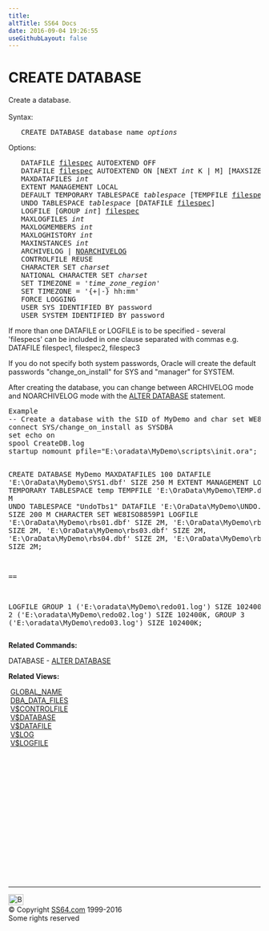 ```yaml
---
title:
altTitle: SS64 Docs
date: 2016-09-04 19:26:55
useGithubLayout: false
---
```

<!-- #BeginLibraryItem "/Library/head_ora.lbi" --><!-- #EndLibraryItem --><h1>CREATE DATABASE</h1> 
<p>Create a database.<br>
  <br>
  Syntax:</p>
<pre>   CREATE DATABASE database_name <i>options</i></pre>
<p>Options:</p>
<pre>   DATAFILE <a href="clause_filespec.html">filespec</a> AUTOEXTEND OFF
   DATAFILE <a href="clause_filespec.html">filespec</a> AUTOEXTEND ON [NEXT <i>int</i> K | M] [MAXSIZE <i>int</i> K | M]
   MAXDATAFILES <i>int</i>
   EXTENT MANAGEMENT LOCAL
   DEFAULT TEMPORARY TABLESPACE <i>tablespace</i> [TEMPFILE <a href="clause_filespec.html">filespec</a>] [EXTENT MANAGEMENT LOCAL] [UNIFORM [SIZE <i>int</i> K | M]]
   UNDO TABLESPACE <i>tablespace</i> [DATAFILE <a href="clause_filespec.html">filespec</a>]
   LOGFILE [GROUP <i>int</i>] <a href="clause_filespec.html">filespec</a>
   MAXLOGFILES <i>int</i>
   MAXLOGMEMBERS <i>int</i>
   MAXLOGHISTORY <i>int</i>
   MAXINSTANCES <i>int</i>
   ARCHIVELOG | <u>NOARCHIVELOG</u>
   CONTROLFILE REUSE
   CHARACTER SET <i>charset</i>
   NATIONAL CHARACTER SET <i>charset</i>
   SET TIMEZONE = '<i>time_zone_region</i>'
   SET TIMEZONE = '{+|-} hh:mm'
   FORCE LOGGING
   USER SYS IDENTIFIED BY password
   USER SYSTEM IDENTIFIED BY password
</pre>
<p>If more than one DATAFILE or LOGFILE is to be specified - several 'filespecs' can be included in one clause separated with commas e.g. DATAFILE filespec1, filespec2, filespec3</p>
<p>If you do not specify both system passwords, Oracle will create the default
  passwords "change_on_install" for SYS and "manager" for SYSTEM.</p>
<p>After creating the database, you can change  between ARCHIVELOG mode and NOARCHIVELOG
mode with the <a href="database_a.html">ALTER DATABASE</a> statement.</p>
<pre>Example
-- Create a database with the SID of MyDemo and char set WE8ISO8859P1
connect SYS/change_on_install as SYSDBA
set echo on
spool CreateDB.log
startup nomount pfile="E:\oradata\MyDemo\scripts\init.ora";

CREATE DATABASE MyDemo
MAXDATAFILES 100
DATAFILE 'E:\OraData\MyDemo\SYS1.dbf' SIZE 250 M
EXTENT MANAGEMENT LOCAL
DEFAULT TEMPORARY TABLESPACE temp TEMPFILE 'E:\OraData\MyDemo\TEMP.dbf' SIZE 50 M<br>UNDO TABLESPACE "UndoTbs1" DATAFILE 'E:\OraData\MyDemo\UNDO.dbf' SIZE 200 M
CHARACTER SET WE8ISO8859P1
LOGFILE 'E:\OraData\MyDemo\rbs01.dbf' SIZE 2M,
'E:\OraData\MyDemo\rbs02.dbf' SIZE 2M,
'E:\OraData\MyDemo\rbs03.dbf' SIZE 2M,
'E:\OraData\MyDemo\rbs04.dbf' SIZE 2M,
'E:\OraData\MyDemo\rbs05.dbf' SIZE 2M;

==

LOGFILE GROUP 1 ('E:\oradata\MyDemo\redo01.log') SIZE 102400K,
GROUP 2 ('E:\oradata\MyDemo\redo02.log') SIZE 102400K,
GROUP 3 ('E:\oradata\MyDemo\redo03.log') SIZE 102400K;
</pre>
<p><b> Related Commands:</b></p>
<p>DATABASE - <a href="database_a.html">ALTER DATABASE</a></p>
<p><b>Related Views:</b></p>
<p class="code">&nbsp;<a href="../orad/GLOBAL_NAME.html">GLOBAL_NAME</a> <br>  
&nbsp;<a href="../orad/DBA_DATA_FILES.html">DBA_DATA_FILES</a><br>  
&nbsp;<a href="../orav/V$CONTROLFILE.html">V$CONTROLFILE</a><br>  
&nbsp;<a href="../orav/V$DATABASE.html">V$DATABASE</a><br>  
&nbsp;<a href="../orav/V$DATAFILE.html">V$DATAFILE</a><br>  
&nbsp;<a href="../orav/V$LOG.html">V$LOG</a><br>  
&nbsp;<a href="../orav/V$LOGFILE.html">V$LOGFILE</a></p><!-- #BeginLibraryItem "/Library/foot_ora.lbi" --><p>
<!-- oracle-footer -->
<ins class="adsbygoogle" style="display:inline-block;width:300px;height:250px" data-ad-client="ca-pub-6140977852749469" data-ad-slot="4275490898"></ins>
<script>
(adsbygoogle = window.adsbygoogle || []).push({});
</script></p>
<hr>
<div id="bl" class="footer"><a href="database_c.html#"><img src="../images/top.png" width="30" height="22" alt="Back to the Top"></a></div>
<div id="br" class="footer, tagline">© Copyright <a href="http://ss64.com/">SS64.com</a> 1999-2016<br>
Some rights reserved</div><!-- #EndLibraryItem -->

